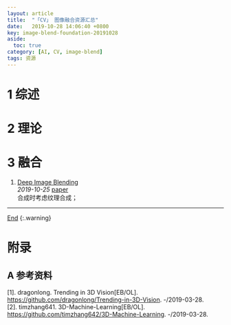 ```yaml
---
layout: article
title:  "「CV」 图像融合资源汇总"
date:   2019-10-28 14:06:40 +0800
key: image-blend-foundation-20191028
aside:
  toc: true
category: [AI, CV, image-blend]
tags: 资源
---
```

<span id='head'></span>  

<!--more-->

# 1 综述

# 2 理论

# 3 融合
1. [Deep Image Blending](http://cn.arxiv.org/abs/1910.11495)    
*2019-10-25* [paper](https://arxiv.org/abs/1910.11495)    
合成时考虑纹理合成；    

-------------------  
[End](#head)
{:.warning}  


# 附录
## A 参考资料
[1]. dragonlong. Trending in 3D Vision[EB/OL]. <https://github.com/dragonlong/Trending-in-3D-Vision>. -/2019-03-28.    
[2]. timzhang641. 3D-Machine-Learning[EB/OL]. <https://github.com/timzhang642/3D-Machine-Learning>. -/2019-03-28.    
